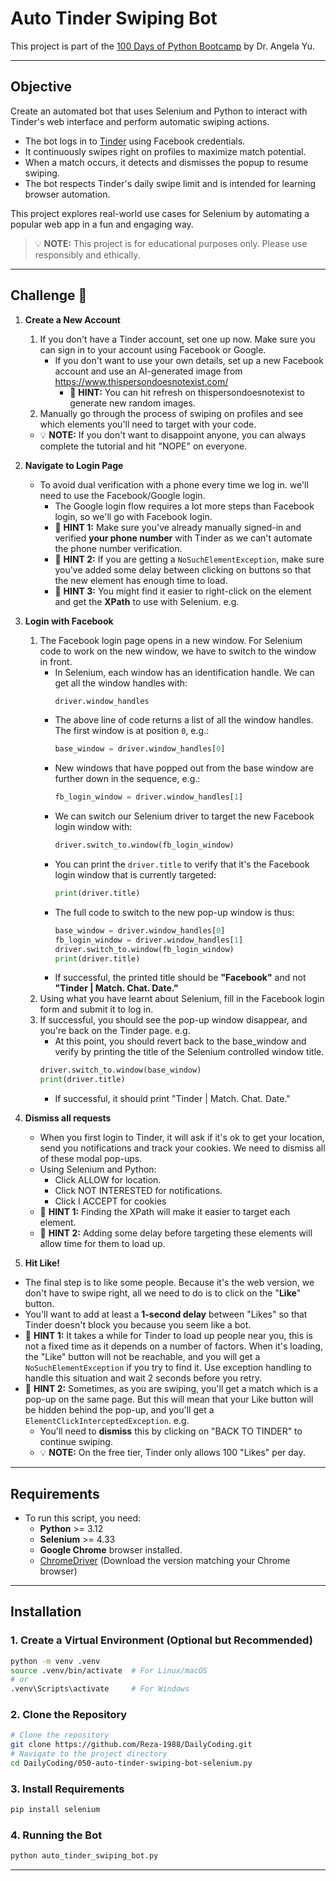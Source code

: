 # Auto Tinder Swiping Bot
This project is part of the [100 Days of Python Bootcamp](https://www.udemy.com/course/100-days-of-code/) by Dr. Angela Yu.
 
---

## Objective 
Create an automated bot that uses Selenium and Python to interact with Tinder's web interface and perform automatic swiping actions.
- The bot logs in to [Tinder](https://tinder.com/) using Facebook credentials.
- It continuously swipes right on profiles to maximize match potential. 
- When a match occurs, it detects and dismisses the popup to resume swiping.
- The bot respects Tinder's daily swipe limit and is intended for learning browser automation.

This project explores real-world use cases for Selenium by automating a popular web app in a fun and engaging way.
> 💡 **NOTE:** This project is for educational purposes only. Please use responsibly and ethically.

---

## Challenge 👺
1. **Create a New Account**
    1. If you don't have a Tinder account, set one up now. Make sure you can sign in to your account using Facebook or Google.
       - If you don't want to use your own details, set up a new Facebook account and use an AI-generated image from https://www.thispersondoesnotexist.com/
         - 👀 **HINT:** You can hit refresh on thispersondoesnotexist to generate new random images.
    2. Manually go through the process of swiping on profiles and see which elements you'll need to target with your code.
   - 💡 **NOTE:** If you don't want to disappoint anyone, you can always complete the tutorial and hit "NOPE" on everyone. 
2. **Navigate to Login Page**
   - To avoid dual verification with a phone every time we log in. we'll need to use the Facebook/Google login. 
     - The Google login flow requires a lot more steps than Facebook login, so we'll go with Facebook login.
     - 👀 **HINT 1:** Make sure you've already manually signed-in and verified **your phone number** with Tinder as we can't automate the phone number verification.
     - 👀 **HINT 2:** If you are getting a `NoSuchElementException`, make sure you've added some delay between clicking on buttons so that the new element has enough time to load.
     - 👀 **HINT 3:** You might find it easier to right-click on the element and get the **XPath** to use with Selenium. e.g.
3. **Login with Facebook**
   1. The Facebook login page opens in a new window. For Selenium code to work on the new window, we have to switch to the window in front.
      - In Selenium, each window has an identification handle. We can get all the window handles with:  
        ```python
        driver.window_handles
        ```
      - The above line of code returns a list of all the window handles. The first window is at position `0`, e.g.:
        ```python
        base_window = driver.window_handles[0]
        ```
      - New windows that have popped out from the base window are further down in the sequence, e.g.:
        ```python
        fb_login_window = driver.window_handles[1]
        ```
      - We can switch our Selenium driver to target the new Facebook login window with:
        ```python
        driver.switch_to.window(fb_login_window)
        ```
      - You can print the `driver.title` to verify that it's the Facebook login window that is currently targeted:
        ```python
        print(driver.title)
        ```
      - The full code to switch to the new pop-up window is thus:
        ```python
        base_window = driver.window_handles[0]
        fb_login_window = driver.window_handles[1]
        driver.switch_to.window(fb_login_window)
        print(driver.title)
        ```
      - If successful, the printed title should be **"Facebook"** and not **"Tinder | Match. Chat. Date."**
   2. Using what you have learnt about Selenium, fill in the Facebook login form and submit it to log in.
   3. If successful, you should see the pop-up window disappear, and you're back on the Tinder page. e.g.
      - At this point, you should revert back to the base_window and verify by printing the title of the Selenium controlled window title.
      ```python
      driver.switch_to.window(base_window)
      print(driver.title)
      ```
      - If successful, it should print "Tinder | Match. Chat. Date."
4. **Dismiss all requests**
   - When you first login to Tinder, it will ask if it's ok to get your location, send you notifications and track your cookies. We need to dismiss all of these modal pop-ups.
   - Using Selenium and Python:
     - Click ALLOW for location.
     - Click NOT INTERESTED for notifications.
     - Click I ACCEPT for cookies 
   - 👀 **HINT 1:** Finding the XPath will make it easier to target each element. 
   - 👀 **HINT 2:** Adding some delay before targeting these elements will allow time for them to load up.

5.  **Hit Like!**
   - The final step is to like some people. Because it's the web version, we don't have to swipe right, all we need to do is to click on the "**Like**" button. 
   - You'll want to add at least a **1-second delay** between "Likes" so that Tinder doesn't block you because you seem like a bot.
   - 👀 **HINT 1:** It takes a while for Tinder to load up people near you, this is not a fixed time as it depends on a number of factors. When it's loading, the "Like" button will not be reachable, and you will get a `NoSuchElementException` if you try to find it. Use exception handling to handle this situation and wait 2 seconds before you retry. 
   - 👀 **HINT 2:** Sometimes, as you are swiping, you'll get a match which is a pop-up on the same page. But this will mean that your Like button will be hidden behind the pop-up, and you'll get a `ElementClickInterceptedException`. e.g.
     - You'll need to **dismiss** this by clicking on "BACK TO TINDER" to continue swiping.
     - 💡 **NOTE:** On the free tier, Tinder only allows 100 "Likes" per day. 
     
---

## Requirements

- To run this script, you need:
    - **Python** >= 3.12
    - **Selenium** >= 4.33
    - **Google Chrome**  browser installed.
    - [ChromeDriver](https://chromedriver.chromium.org/downloads) (Download the version matching your Chrome browser)
---

## Installation

### 1. Create a Virtual Environment (Optional but Recommended)

```bash
python -m venv .venv
source .venv/bin/activate  # For Linux/macOS
# or
.venv\Scripts\activate     # For Windows
```

### 2. Clone the Repository

```bash
# Clone the repository
git clone https://github.com/Reza-1988/DailyCoding.git
# Navigate to the project directory
cd DailyCoding/050-auto-tinder-swiping-bot-selenium.py
```

### 3. Install Requirements

```bash
pip install selenium
```

### 4. Running the Bot

```bash
python auto_tinder_swiping_bot.py
```
---